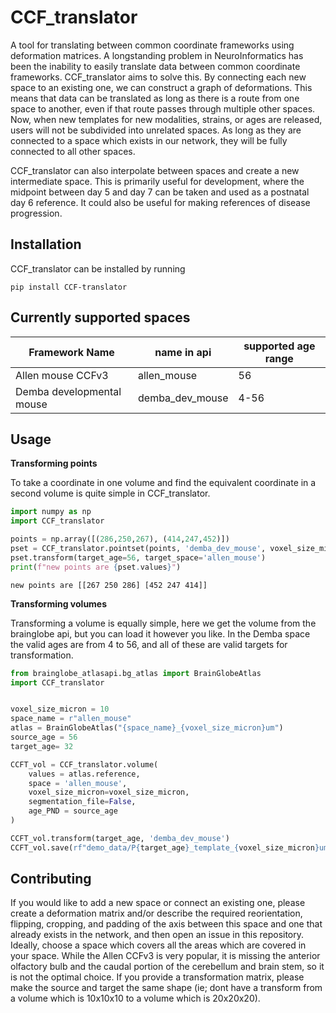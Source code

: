 # CCF_translator
A tool for translating between common coordinate frameworks using deformation matrices. 
A longstanding problem in NeuroInformatics has been the inability to easily translate data between common coordinate frameworks. CCF_translator aims to solve this. By connecting each new space to an existing one, we can construct a graph of deformations. This means that data can be translated as long as there is a route from one space to another, even if that route passes through multiple other spaces. Now, when new templates for new modalities, strains, or ages are released, users will not be subdivided into unrelated spaces. As long as they are connected to a space which exists in our network, they will be fully connected to all other spaces.  

CCF_translator can also interpolate between spaces and create a new intermediate space. This is primarily useful for development, where the midpoint between day 5 and day 7 can be taken and used as a postnatal day 6 reference. It could also be useful for making references of disease progression.  
## Installation
CCF_translator can be installed by running 
```
pip install CCF-translator
```
## Currently supported spaces
| Framework Name | name in api | supported age range
| -------------- | ----------- | ----------- 
| Allen mouse CCFv3 | allen_mouse | 56
| Demba developmental mouse | demba_dev_mouse| 4-56
## Usage
**Transforming points**

To take a coordinate in one volume and find the equivalent coordinate in a second volume is quite simple in CCF_translator. 
```python
import numpy as np
import CCF_translator

points = np.array([(286,250,267), (414,247,452)])
pset = CCF_translator.pointset(points, 'demba_dev_mouse', voxel_size_micron=20, age_PND=56)
pset.transform(target_age=56, target_space='allen_mouse')
print(f"new points are {pset.values}")

```
```
new points are [[267 250 286] [452 247 414]]
 ```
**Transforming volumes**

Transforming a volume is equally simple, here we get the volume from the brainglobe api, but you can load it however you like. In the Demba space the valid ages are from 4 to 56, and all of these are valid targets for transformation. 
```python
from brainglobe_atlasapi.bg_atlas import BrainGlobeAtlas
import CCF_translator


voxel_size_micron = 10
space_name = r"allen_mouse"
atlas = BrainGlobeAtlas("{space_name}_{voxel_size_micron}um")
source_age = 56
target_age= 32

CCFT_vol = CCF_translator.volume(
    values = atlas.reference,
    space = 'allen_mouse',
    voxel_size_micron=voxel_size_micron,
    segmentation_file=False,
    age_PND = source_age
)

CCFT_vol.transform(target_age, 'demba_dev_mouse')
CCFT_vol.save(rf"demo_data/P{target_age}_template_{voxel_size_micron}um.nii.gz")
```
## Contributing
If you would like to add a new space or connect an existing one, please create a deformation matrix and/or describe the required reorientation, flipping, cropping, and padding of the axis between this space and one that already exists in the network, and then open an issue in this repository.  Ideally, choose a space which covers all the areas which are covered in your space. While the Allen CCFv3 is very popular, it is missing the anterior olfactory bulb and the caudal portion of the cerebellum and brain stem, so it is not the optimal choice. If you provide a transformation matrix, please make the source and target the same shape (ie; dont have a transform from a volume which is 10x10x10 to a volume which is 20x20x20). 
